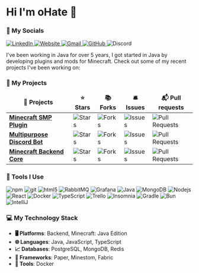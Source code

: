 # Hi I'm oHate 👋
### 📱 My Socials

<p>
  <a href="https://www.linkedin.com/in/collinistevens/">
    <img alt="LinkedIn" src="https://img.shields.io/badge/-collinistevens-blue?style=flat&logo=linkedin&logoColor=white" />
  </a>
  <a href="https://ohate.dev/">
    <img alt="Website" src="https://img.shields.io/badge/-ohate.dev-47CCCC?style=flat&logo=google-chrome&logoColor=white" />
  </a>
  <a href="mailto:collin.i.stevens@gmail.com">
    <img alt="Gmail" src="https://img.shields.io/badge/-collin.i.stevens-c14438?style=flat&logo=gmail&logoColor=white" />
  </a>
  <a href="https://github.com/oHate">
    <img alt="GitHub" src="https://img.shields.io/badge/-@oHate-24292e?style=flat&logo=github&logoColor=white" />
  </a>
  <img alt="Discord" src="https://img.shields.io/badge/-@oHate-5865F2?style=flat&logo=discord&logoColor=white" />
</p>

I've been working in Java for over 5 years, I got started in Java by developing plugins and mods for Minecraft. Check out some of my recent projects I've been working on:

### 📁 My Projects

<table>
  <thead align="center">
    <tr border: none;>
      <td><b>📁 Projects</b></td>
      <td><b>⭐ Stars</b></td>
      <td><b>📚 Forks</b></td>
      <td><b>🛎 Issues</b></td>
      <td><b>📬 Pull requests</b></td>
    </tr>
  </thead>
  <tbody>
    <tr>
      <td><a href="https://github.com/oHate/SurvivalMultiplayer"><b>Minecraft SMP Plugin</b></a></td>
      <td><img alt="Stars" src="https://img.shields.io/github/stars/oHate/SurvivalMultiplayer?style=flat-square&labelColor=343b41"/></td>
      <td><img alt="Forks" src="https://img.shields.io/github/forks/oHate/SurvivalMultiplayer?style=flat-square&labelColor=343b41"/></td>
      <td><img alt="Issues" src="https://img.shields.io/github/issues/oHate/SurvivalMultiplayer?style=flat-square&labelColor=343b41"/></td>
      <td><img alt="Pull Requests" src="https://img.shields.io/github/issues-pr/oHate/SurvivalMultiplayer?style=flat-square&labelColor=343b41"/></td>
    </tr>
    <tr>
      <td><a href="https://github.com/oHate/Vanguard"><b>Multipurpose Discord Bot</b></a></td>
      <td><img alt="Stars" src="https://img.shields.io/github/stars/oHate/Vanguard?style=flat-square&labelColor=343b41"/></td>
      <td><img alt="Forks" src="https://img.shields.io/github/forks/oHate/Vanguard?style=flat-square&labelColor=343b41"/></td>
      <td><img alt="Issues" src="https://img.shields.io/github/issues/oHate/Vanguard?style=flat-square&labelColor=343b41"/></td>
      <td><img alt="Pull Requests" src="https://img.shields.io/github/issues-pr/oHate/Vanguard?style=flat-square&labelColor=343b41"/></td>
    </tr>
    <tr>
      <td><a href="https://github.com/oHate/Lime"><b>Minecraft Backend Core</b></a></td>
      <td><img alt="Stars" src="https://img.shields.io/github/stars/oHate/Lime?style=flat-square&labelColor=343b41"/></td>
      <td><img alt="Forks" src="https://img.shields.io/github/forks/oHate/Lime?style=flat-square&labelColor=343b41"/></td>
      <td><img alt="Issues" src="https://img.shields.io/github/issues/oHate/Lime?style=flat-square&labelColor=343b41"/></td>
      <td><img alt="Pull Requests" src="https://img.shields.io/github/issues-pr/oHate/Lime?style=flat-square&labelColor=343b41"/></td>
    </tr>
  </tbody>
</table>

### 🔧 Tools I Use

<p>
  <img alt="npm" src="https://img.shields.io/badge/-NPM-CB3837?style=flat-square&logo=npm&logoColor=white" />
  <img alt="git" src="https://img.shields.io/badge/-Git-F05032?style=flat-square&logo=git&logoColor=white" />
  <img alt="html5" src="https://img.shields.io/badge/-HTML5-E34F26?style=flat-square&logo=html5&logoColor=white" />
  <img alt="RabbitMQ" src="https://img.shields.io/badge/Rabbitmq-FF6600?style=flat-square&logo=rabbitmq&logoColor=white" />
  <img alt="Grafana" src="https://img.shields.io/badge/Grafana-%23F46800.svg?style=flat-square&logo=grafana&logoColor=white" />
  <img alt="Java" src="https://img.shields.io/badge/java-%23ED8B00.svg?style=flat-square&logo=openjdk&logoColor=white" />
  <img alt="MongoDB" src="https://img.shields.io/badge/-MongoDB-13aa52?style=flat-square&logo=mongodb&logoColor=white" />
  <img alt="Nodejs" src="https://img.shields.io/badge/-Nodejs-43853d?style=flat-square&logo=Node.js&logoColor=white" />
  <img alt="React" src="https://img.shields.io/badge/-React-45b8d8?style=flat-square&logo=react&logoColor=white" />
  <img alt="Docker" src="https://img.shields.io/badge/-Docker-46a2f1?style=flat-square&logo=docker&logoColor=white" />
  <img alt="TypeScript" src="https://img.shields.io/badge/-TypeScript-007ACC?style=flat-square&logo=typescript&logoColor=white" />
  <img alt="Trello" src="https://img.shields.io/badge/Trello-%23026AA7.svg?style=flat-square&logo=Trello&logoColor=white" />
  <img alt="Insomnia" src="https://img.shields.io/badge/-Insomnia-5849BE?style=flat-square&logo=insomnia&logoColor=white" />
  <img alt="Gradle" src="https://img.shields.io/badge/Gradle-02303A.svg?style=flat-square&logo=Gradle&logoColor=white" />
  <img alt="Bun" src="https://img.shields.io/badge/Bun-%23000000.svg?flat-square&logo=bun&logoColor=white" />
  <img alt="IntelliJ" src="https://img.shields.io/badge/IntelliJIDEA-000000.svg?style=flat-square&logo=intellij-idea&logoColor=white" />
</p>

### 💻 My Technology Stack

- **🖥️ Platforms**: Backend, Minecraft: Java Edition
- **🌐 Languages**:️ Java, JavaScript, TypeScript
- **📈 Databases**: PostgreSQL, MongoDB, Redis
- **📔 Frameworks**: Paper, Minestom, Fabric
- **🔧 Tools**: Docker
